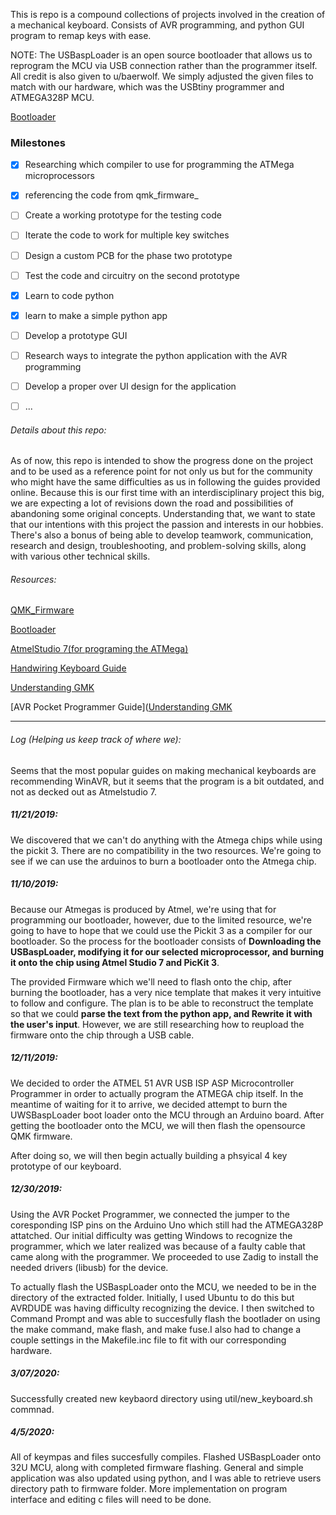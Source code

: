 
This is repo is a compound collections of projects involved in the creation of a mechanical keyboard. Consists of AVR programming, and python GUI program to remap keys with ease.

NOTE: The USBaspLoader is an open source bootloader that allows us to reprogram the MCU via USB connection rather than the programmer itself. All credit is also given to u/baerwolf. We simply adjusted the given files to match with our hardware, which was the USBtiny programmer and ATMEGA328P MCU. 

[Bootloader](https://github.com/hsgw/USBaspLoader/tree/plaid)

### Milestones

- [x] Researching which compiler to use for programming the ATMega microprocessors

- [x] referencing the code from qmk_firmware_
- [ ] Create a working prototype for the testing code
- [ ] Iterate the code to work for multiple key switches
- [ ] Design a custom PCB for the phase two prototype
- [ ] Test the code and circuitry on the second prototype
- [x] Learn to code python
- [x] learn to make a simple python app
- [ ] Develop a prototype GUI
- [ ] Research ways to integrate the python application with the AVR programming
- [ ] Develop a proper over UI design for the application
- [ ] ...

###### Details about this repo:
As of now, this repo is intended to show the progress done on the project and to be used as a reference point for not only us but for the community who might have the same difficulties as us in following the guides provided online. Because this is our first time with an interdisciplinary project this big, we are expecting a lot of revisions down the road and possibilities of abandoning some original concepts. Understanding that, we want to state that our intentions with this project the passion and interests in our hobbies. There's also a bonus of being able to develop teamwork, communication, research and design, troubleshooting, and problem-solving skills, along with various other technical skills.

###### Resources:
[QMK_Firmware](https://github.com/qmk/qmk_firmware)

[Bootloader](https://github.com/hsgw/USBaspLoader/tree/plaid)

[AtmelStudio 7(for programing the ATMega)](https://www.microchip.com/mplab/avr-support/atmel-studio-7)
 
[Handwiring Keyboard Guide](https://beta.docs.qmk.fm/for-makers-and-modders/hand_wire)

[Understanding GMK](https://beta.docs.qmk.fm/for-a-deeper-understanding/understanding_qmk)

[AVR Pocket Programmer Guide]([Understanding GMK](https://beta.docs.qmk.fm/for-a-deeper-understanding/understanding_qmk)

---

###### Log (Helping us keep track of where we):
Seems that the most popular guides on making mechanical keyboards are recommending WinAVR, but it seems that the program is a bit outdated, and not as decked out as Atmelstudio 7. 
##### 11/21/2019:
We discovered that we can't do anything with the Atmega chips while using the pickit 3. There are no compatibility in the two resources. We're going to see if we can use the arduinos to burn a bootloader onto the Atmega chip.
##### 11/10/2019:
Because our Atmegas is produced by Atmel, we're using that for programming our bootloader, however, due to the limited resource, we're going to have to hope that we could use the Pickit 3 as a compiler for our bootloader. So the process for the bootloader consists of **Downloading the USBaspLoader, modifying it for our selected microprocessor, and burning it onto the chip using Atmel Studio 7 and PicKit 3**.

The provided Firmware which we'll need to flash onto the chip, after burning the bootloader, has a very nice template that makes it very intuitive to follow and configure. The plan is to be able to reconstruct the template so that we could **parse the text from the python app, and Rewrite it with the user's input**. However, we are still researching how to reupload the firmware onto the chip through a USB cable.

##### 12/11/2019: 
We decided to order the ATMEL 51 AVR USB ISP ASP Microcontroller Programmer in order to actually program the ATMEGA chip itself. In the meantime of waiting for it to arrive, we decided attempt to burn the UWSBaspLoader boot loader onto the MCU through an Arduino board. After getting the bootloader onto the MCU, we will then flash the opensource QMK firmware.

After doing so, we will then begin actually building a phsyical 4 key prototype of our keyboard.

##### 12/30/2019: 
Using the AVR Pocket Programmer, we connected the jumper to the coresponding ISP pins on the Arduino Uno which still had the ATMEGA328P attatched. Our initial difficulty was getting Windows to recognize the programmer, which we later realized was because of a faulty cable that came along with the programmer. We proceeded to use Zadig to install the needed drivers (libusb) for the device.

To actually flash the USBaspLoader onto the MCU, we needed to be in the directory of the extracted folder. Initially, I used Ubuntu to do this but AVRDUDE was having difficulty recognizing the device. I then switched to Command Prompt and was able to succesfully flash the bootlader on using the make command, make flash, and make fuse.I also had to change a couple settings in the Makefile.inc file to fit with our corresponding hardware.
##### 3/07/2020: 
Successfully created new keybaord directory using util/new_keyboard.sh commnad.
##### 4/5/2020: 
All of keympas and files succesfully compiles. Flashed USBaspLoader onto 32U MCU, along with completed firmware flashing. 
General and simple application was also updated using python, and I was able to retrieve users directory path to firmware folder. More implementation on program interface and editing c files will need to be done.  
